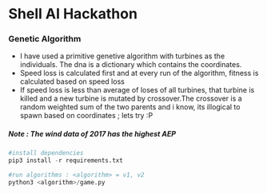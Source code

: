 # Shell AI Hackathon

### Genetic Algorithm
* I have used a primitive genetive algorithm with turbines as the individuals. The dna is a dictionary which contains the coordinates. 
* Speed loss is calculated first and at every run of the algorithm, fitness is calculated based on speed loss
* If speed loss is less than average of loses of all turbines, that turbine is killed and a new turbine is mutated by crossover.The crossover is a random weighted sum of the two parents and i know, its illogical to spawn based on coordinates ; lets try :P


##### Note : The wind data of 2017 has the highest AEP

```python
#install dependencies
pip3 install -r requirements.txt

#run algorithms : <algorithm> = v1, v2
python3 <algorithm>/game.py
```
